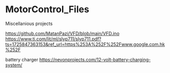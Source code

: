 # MotorControl_Files
Miscellanious projects

https://github.com/MatanPazi/VFD/blob/main/VFD.ino
https://www.ti.com/lit/ml/slyp711/slyp711.pdf?ts=1725847363153&ref_url=https%253A%252F%252Fwww.google.com.hk%252F

battery charger
https://nevonprojects.com/12-volt-battery-charging-system/
